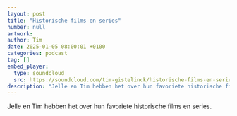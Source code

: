 ```yaml
---
layout: post
title: "Historische films en series"
number: null
artwork: 
author: Tim
date: 2025-01-05 08:00:01 +0100
categories: podcast
tag: []
embed_player:
  type: soundcloud
  src: https://soundcloud.com/tim-gistelinck/historische-films-en-series
description: "Jelle en Tim hebben het over hun favoriete historische films en series."
---
```

Jelle en Tim hebben het over hun favoriete historische films en series.